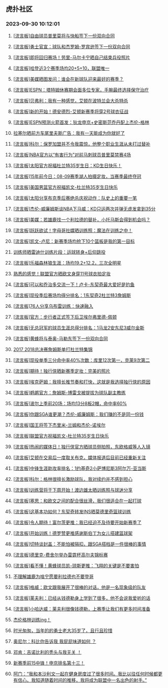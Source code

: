## 虎扑社区 
### 2023-09-30 10:12:01

1. [[流言板]自由球员普里莫将与快船签下一份双向合同](https://bbs.hupu.com/62278875.html)

2. [[流言板]勇士官宣：球队和杰罗姆-罗宾逊签下一份双向合同](https://bbs.hupu.com/62279237.html)

3. [[流言板]即将回归赛场！劳里-马尔卡宁晒自己结束兵役照片](https://bbs.hupu.com/62278972.html)

4. [[流言板]哈登近3个赛季场均20+5+10，联盟唯一](https://bbs.hupu.com/62279405.html)

5. [[流言板]美媒晒图发问：谁会在新球队迎来最好的赛季？](https://bbs.hupu.com/62279054.html)

6. [[流言板]ESPN：塔特姆休赛期会面多位专家，手腕最终选择保守治疗](https://bbs.hupu.com/62278932.html)

7. [[流言板]贝弗利：我有一种感觉，艾顿在波特兰会大杀特杀](https://bbs.hupu.com/62279284.html)

8. [[流言板]新的开始！德安德烈-艾顿新赛季将穿2号球衣征战](https://bbs.hupu.com/62279346.html)

9. [[流言板]ESPN预测火箭首发：狄龙申京+史密斯范乔丹配上杰伦-格林](https://bbs.hupu.com/62279189.html)

10. [拉塞尔晒前方车尾里夫斯广告：我有一天能成为你就好了](https://bbs.hupu.com/62279433.html)

11. [[流言板]科尔：保罗加盟并不令我震惊，他整个职业生涯从未打过替补](https://bbs.hupu.com/62279575.html)

12. [[流言板]NBA官方以“有害行为”对前马刺球员普里莫禁赛4场](https://bbs.hupu.com/62277219.html)

13. [[流言板]太阳官方祝福杜兰特35岁生日：KD生日快乐！](https://bbs.hupu.com/62277166.html)

14. [[流言板]15年前今日：08-09赛季湖人拍摄定妆，当赛季最终夺冠](https://bbs.hupu.com/62279679.html)

15. [[流言板]美国男篮官方祝福凯文-杜兰特35岁生日快乐](https://bbs.hupu.com/62276711.html)

16. [[流言板]太阳分享布克季后赛绝杀庆祝动作：队史上的重要一笔](https://bbs.hupu.com/62279516.html)

17. [[流言板]杰伦-威廉姆斯谈NBA下马威：KD只运两次并弹无虚发拿到35分](https://bbs.hupu.com/62279426.html)

18. [[流言板]美媒：若雄鹿找一个利拉德的替补，小托马斯会得到机会吗？](https://bbs.hupu.com/62279308.html)

19. [[流言板]跃跃欲试！字母哥社媒晒训练照：魔法在训练之中！](https://bbs.hupu.com/62279140.html)

20. [[流言板]凯文-卢尼：新赛季场均抢下10个篮板是我的第一目标](https://bbs.hupu.com/62279870.html)

21. [训练师晒雷迪什训练片段：运球转身+后仰跳投](https://bbs.hupu.com/62279557.html)

22. [[流言板]乐福森林狼生涯：场均19.2+12.2，三次全明星](https://bbs.hupu.com/62279442.html)

23. [熟悉的感觉！联盟官方晒欧文身穿11号球衣拍定妆](https://bbs.hupu.com/62279502.html)

24. [[流言板]可以和乔治多交流一下！卢卡-东契奇最大爱好是钓鱼](https://bbs.hupu.com/62279774.html)

25. [[流言板]现役季后赛场均得分排名：1东契奇2杜兰特3詹姆斯](https://bbs.hupu.com/62279382.html)

26. [[流言板]76人分享乌布雷训练：快速融入](https://bbs.hupu.com/62279631.html)

27. [[流言板]官方：步行者正式签下后卫埃尔弗里德-佩顿](https://bbs.hupu.com/62278801.html)

28. [[流言板]无总冠军的球员生涯总得分排名：1马龙2安东尼3威尔金斯](https://bbs.hupu.com/62279424.html)

29. [[流言板]黄蜂将与泰奥-马勒东签下一份双向合同](https://bbs.hupu.com/62278907.html)

30. [2017  2018总决赛詹姆斯单打杜兰特集锦](https://bbs.hupu.com/62278996.html)

31. [[流言板]现役单季三分命中率40%次数：库里12次第一，克莱9次第二](https://bbs.hupu.com/62279467.html)

32. [[流言板]期待！独行侠晒新赛季定妆：完美的照片](https://bbs.hupu.com/62279538.html)

33. [[流言板]埃克萨姆：我擅长推节奏和打快，这就是我选择独行侠的原因](https://bbs.hupu.com/62279133.html)

34. [[流言板]鹈鹕官方：詹姆斯-博雷戈被提拔为球队副主教练](https://bbs.hupu.com/62279610.html)

35. [[流言板]波尔上季前20场：场均13分8板2帽，命中率60%](https://bbs.hupu.com/62279458.html)

36. [[流言板]你跟SGA谁更潮？杰伦-威廉姆斯：我们赚的不是同一份钱](https://bbs.hupu.com/62279477.html)

37. [[流言板]国王将签下杰里米-兰姆和杰伦-诺埃尔](https://bbs.hupu.com/62278854.html)

38. [[流言板]联盟官方祝福凯文-杜兰特35岁生日快乐](https://bbs.hupu.com/62275105.html)

39. [[流言板]热闹的媒体日！独行侠官方晒球员侧拍照，东欧格威等人入镜](https://bbs.hupu.com/62279148.html)

40. [[流言板]艾顿在交易后一度取关布克，媒体报道后目前已经重新关注](https://bbs.hupu.com/62274867.html)

41. [[流言板]中锋生涯助攻率排名：1约基奇2小萨博尼斯3阿尔万-亚当斯](https://bbs.hupu.com/62279649.html)

42. [[流言板]科尔：格林很擅长激励球队，我对续约并不感到担心](https://bbs.hupu.com/62279784.html)

43. [[流言板]训练营将于下周开始！渡边雄太晒训练照与球迷分享](https://bbs.hupu.com/62279038.html)

44. [[流言板]塞思：和欧文之间的配合很丝滑，我们很适合在一起打球](https://bbs.hupu.com/62279206.html)

45. [[流言板]这基本功如何？东契奇转发INS晒莫德里奇篮球训练](https://bbs.hupu.com/62279220.html)

46. [[流言板]令人期待！富尔茨更推：我已经迫不及待要开始新赛季了](https://bbs.hupu.com/62279176.html)

47. [[流言板]开始训练！德罗赞更推感谢斯伯丁为女儿搭建篮球架](https://bbs.hupu.com/62279396.html)

48. [[流言板]切特谈封盖：不能怕被隔扣，跟SGA搭档是一件很棒的事情](https://bbs.hupu.com/62279248.html)

49. [[流言板]德里克-费舍尔举办雷霆杯高尔夫锦标赛](https://bbs.hupu.com/62279697.html)

50. [[流言板]看不懂！黄蜂球员凯-琼斯更推：飞翔的关键是不要害怕](https://bbs.hupu.com/62279368.html)

51. [不理解雄鹿为啥宁愿要利拉德也不要登哥](https://bbs.hupu.com/62278954.html)

52. [[流言板]格威：欧文跟我展开了很棒的对话，他是一名现象级的队友](https://bbs.hupu.com/62279289.html)

53. [[流言板]莱夫利：已经从钱德勒身上学到了很多，他不会说我爱听的话](https://bbs.hupu.com/62279851.html)

54. [[流言板]小哈达威：莱夫利很像钱德勒，上赛季让我们有更多时间准备](https://bbs.hupu.com/62279653.html)

55. [杰伦格林训练ing！](https://bbs.hupu.com/62279061.html)

56. [时光匆匆，当年的的勇士老大35岁了，且行且珍惜](https://bbs.hupu.com/62279517.html)

57. [奥尼尔：科比你告诉我 我屁屁味道如何 ？](https://bbs.hupu.com/62278889.html)

58. [邓肯：吉诺比利的秃头与我无关 ！](https://bbs.hupu.com/62279023.html)

59. [新赛季前15中锋！申京排名第十三！](https://bbs.hupu.com/62278952.html)

60. [阿门：“我和本沙利文一起在健身房度过了很多时间。我比以往任何时候都更有信心。我知道随着时间的推移，我将成为联盟中一名出色的射手。”](https://bbs.hupu.com/62278652.html)

